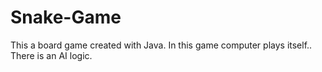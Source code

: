 # Snake-Game
This a board game created with Java. In this game computer plays itself.. There is an AI logic.
